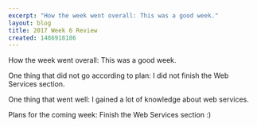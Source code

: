 ```yaml
---
excerpt: "How the week went overall: This was a good week."
layout: blog
title: 2017 Week 6 Review
created: 1486918186
---
```

<p>How the week went overall: This was a good week.</p><p>One thing that did not go according to plan: I did not finish the Web Services section.</p><p>One thing that went well: I gained a lot of knowledge about web services.</p><p>Plans for the coming week: Finish the Web Services section :)</p>

